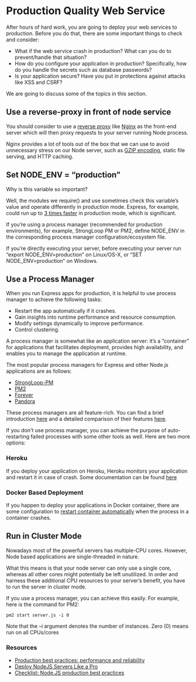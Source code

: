 # Production Quality Web Service

After hours of hard work, you are going to deploy your web services to production. Before you do that, there are some important things to check and consider:

* What if the web service crash in production? What can you do to prevent/handle that situation?
* How do you configure your application in production? Specifically, how do you handle the secrets such as database passwords?
* Is your application secure? Have you put in protections against attacks like XSS and CSRF?

We are going to discuss some of the topics in this section.

## Use a reverse-proxy in front of node service

You should consider to use a [reverse proxy](https://en.wikipedia.org/wiki/Reverse_proxy) like [Nginx](https://www.nginx.com/) as the front-end server which will then proxy requests to your server running Node process.

Nginx provides a lot of tools out of the box that we can use to avoid unnecessary stress on our Node server, such as [GZIP encoding](https://en.wikipedia.org/wiki/HTTP_compression), static file serving, and HTTP caching.

## Set NODE\_ENV = “production”

Why is this variable so important?

Well, the modules we require\(\) and use sometimes check this variable’s value and operate differently in production mode. Express, for example, could run up to [3 times faster](http://apmblog.dynatrace.com/2015/07/22/the-drastic-effects-of-omitting-node_env-in-your-express-js-applications/) in production mode, which is significant.

If you’re using a process manager \(recommended for production environments\), for example, StrongLoop PM or PM2, define NODE\_ENV in the corresponding process manager configuration/ecosystem file.

If you’re directly executing your server, before executing your server run “export NODE\_ENV=production” on Linux/OS-X, or “SET NODE\_ENV=production” on Windows.

## Use a Process Manager

When you run Express apps for production, it is helpful to use process manager to achieve the following tasks:

* Restart the app automatically if it crashes.
* Gain insights into runtime performance and resource consumption.
* Modify settings dynamically to improve performance.
* Control clustering.

A process manager is somewhat like an application server: it’s a “container” for applications that facilitates deployment, provides high availability, and enables you to manage the application at runtime.

The most popular process managers for Express and other Node.js applications are as follows:

* [StrongLoop-PM](http://strong-pm.io/)
* [PM2](http://pm2.keymetrics.io/)
* [Forever](https://github.com/foreverjs/forever)
* [Pandora](https://github.com/midwayjs/pandora/)

These process managers are all feature-rich. You can find a brief introduction [here](https://expressjs.com/en/advanced/pm.html) and a detailed comparison of their features [here](http://strong-pm.io/compare/).

If you don't use process manager, you can achieve the purpose of auto-restarting failed processes with some other tools as well. Here are two more options:

### Heroku

If you deploy your application on Heroku, Heroku monitors your application and restart it in case of crash. Some documentation can be found [here](https://stackoverflow.com/questions/19265728/does-heroku-restart-nodejs-server-if-application-crashes)

### Docker Based Deployment

If you happen to deploy your applications in Docker container, there are some configuration to [restart container automatically](https://docs.docker.com/docker-cloud/apps/autorestart/) when the process in a container crashes.

## Run in Cluster Mode

Nowadays most of the powerful servers has multiple-CPU cores. However, Node based applications are single-threaded in nature.

What this means is that your node server can only use a single core, whereas all other cores might potentially be left unutilized. In order and harness these additional CPU resources to your server’s benefit, you have to run the server in cluster mode.

If you use a process manager, you can achieve this easily. For example, here is the command for PM2:

```text
pm2 start server.js -i 0
```

Note that the –i argument denotes the number of instances. Zero \(0\) means run on all CPUs/cores

### Resources

* [Production best practices: performance and reliability](https://expressjs.com/en/advanced/best-practice-performance.html)
* [Deploy NodeJS Servers Like a Pro](http://trainologic.com/deploy-node-js-servers-like-a-pro/)
* [Checklist: Node.JS production best practices](http://goldbergyoni.com/checklist-best-practice-of-node-js-in-production/)

